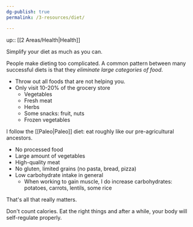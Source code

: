 ```yaml
---
dg-publish: true
permalink: /3-resources/diet/

---
```


up:: [[2 Areas/Health\|Health]]

Simplify your diet as much as you can.

People make dieting too complicated. A common pattern between many successful diets is that they *eliminate large categories of food*.

- Throw out all foods that are not helping you.
- Only visit 10-20% of the grocery store
	- Vegetables
	- Fresh meat
	- Herbs
	- Some snacks: fruit, nuts
	- Frozen vegetables

I follow the [[Paleo\|Paleo]] diet: eat roughly like our pre-agricultural ancestors.
- No processed food
- Large amount of vegetables
- High-quality meat
- No gluten, limited grains (no pasta, bread, pizza)
- Low carbohydrate intake in general
	- When working to gain muscle, I do increase carbohydrates: potatoes, carrots, lentils, some rice

That's all that really matters.

Don't count calories. Eat the right things and after a while, your body will self-regulate properly.
